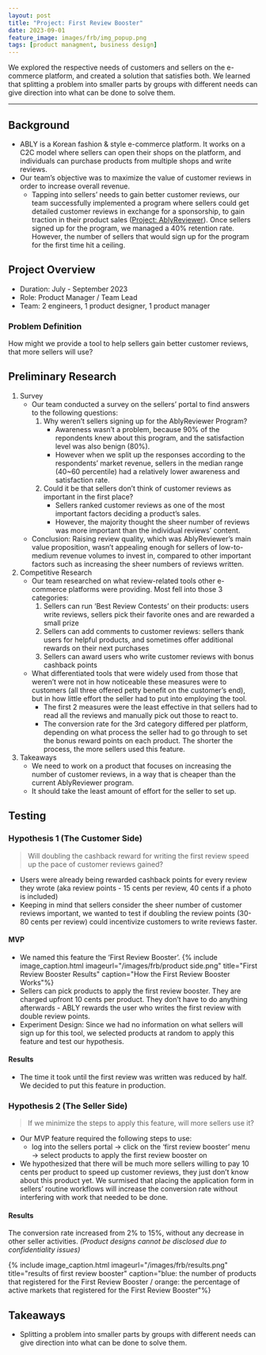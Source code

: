 ```yaml
---
layout: post
title: "Project: First Review Booster"
date: 2023-09-01
feature_image: images/frb/img_popup.png
tags: [product managment, business design]
---
```


We explored the respective needs of customers and sellers on the e-commerce platform, and created a solution that satisfies both. We learned that splitting a problem into smaller parts by groups with different needs can give direction into what can be done to solve them.

<!--more-->

***

## Background
- ABLY is a Korean fashion & style e-commerce platform. 
It works on a C2C model where sellers can open their shops on the platform, and individuals can purchase products from multiple shops and write reviews.
- Our team’s objective was to maximize the value of customer reviews in order to increase overall revenue.
    - Tapping into sellers’ needs to gain better customer reviews, our team successfully implemented a program where sellers could get detailed customer reviews in exchange for a sponsorship, to gain traction in their product sales ([Project: AblyReviewer](https://www.notion.so/Project-AblyReviewer-d3f6908919cb49b095f384e867b778e3?pvs=21)). Once sellers signed up for the program, we managed a 40% retention rate. However, the number of sellers that would sign up for the program for the first time hit a ceiling.

## Project Overview
- Duration: July - September 2023
- Role: Product Manager / Team Lead
- Team: 2 engineers, 1 product designer, 1 product manager

### Problem Definition
How might we provide a tool to help sellers gain better customer reviews, that more sellers will use?

## Preliminary Research
1. Survey
    - Our team conducted a survey on the sellers’ portal to find answers to the following questions:
        1. Why weren’t sellers signing up for the AblyReviewer Program? 
            - Awareness wasn’t a problem, because 90% of the repondents knew about this program, and the satisfaction level was also benign (80%).
            - However when we split up the responses according to the respondents’ market revenue, sellers in the median range (40~60 percentile) had a relatively lower awareness and satisfaction rate.
        2. Could it be that sellers don’t think of customer reviews as important in the first place? 
            - Sellers ranked customer reviews as one of the most important factors deciding a product’s sales.
            - However, the majority thought the sheer number of reviews was more important than the individual reviews’ content.
    - Conclusion: Raising review quality, which was AblyReviewer’s main value proposition, wasn’t appealing enough for sellers of low-to-medium revenue volumes to invest in, compared to other important factors such as increasing the sheer numbers of reviews written.
2. Competitive Research
    - Our team researched on what review-related tools other e-commerce platforms were providing. Most fell into those 3 categories:
        1. Sellers can run ‘Best Review Contests’ on their products: users write reviews, sellers pick their favorite ones and are rewarded a small prize
        2. Sellers can add comments to customer reviews: sellers thank users for helpful products, and sometimes offer additional rewards on their next purchases
        3. Sellers can award users who write customer reviews with bonus cashback points
    - What differentiated tools that were widely used from those that weren’t were not in how noticeable these measures were to customers (all three offered petty benefit on the customer’s end), but in how little effort the seller had to put into employing the tool.
        - The first 2 measures were the least effective in that sellers had to read all the reviews and manually pick out those to react to.
        - The conversion rate for the 3rd category differed per platform, depending on what process the seller had to go through to set the bonus reward points on each product. The shorter the process, the more sellers used this feature.
3. Takeaways
    - We need to work on a product that focuses on increasing the number of customer reviews, in a way that is cheaper than the current AblyReviewer program.
    - It should take the least amount of effort for the seller to set up.

## Testing

### Hypothesis 1 (The Customer Side)

> Will doubling the cashback reward for writing the first review speed up the pace of customer reviews gained?

- Users were already being rewarded cashback points for every review they wrote (aka review points - 15 cents per review, 40 cents if a photo is included)
- Keeping in mind that sellers consider the sheer number of customer reviews important, we wanted to test if doubling the review points (30-80 cents per review) could incentivize customers to write reviews faster.

#### MVP
- We named this feature the ‘First Review Booster’.
{% include image_caption.html imageurl="/images/frb/product side.png" title="First Review Booster Results" caption="How the First Review Booster Works"%}
- Sellers can pick products to apply the first review booster. They are charged upfront 10 cents per product. They don’t have to do anything afterwards - ABLY rewards the user who writes the first review with double review points.
- Experiment Design: Since we had no information on what sellers will sign up for this tool, we selected products at random to apply this feature and test our hypothesis.


#### Results
- The time it took until the first review was written was reduced by half. We decided to put this feature in production.

### Hypothesis 2 (The Seller Side)
> If we minimize the steps to apply this feature, will more sellers use it?

- Our MVP feature required the following steps to use:
    - log into the sellers portal → click on the ‘first review booster’ menu → select products to apply the first review booster on
- We hypothesized that there will be much more sellers willing to pay 10 cents per product to speed up customer reviews, they just don’t know about this product yet. We surmised that placing the application form in sellers’ routine workflows will increase the conversion rate without interfering with work that needed to be done.

#### Results
The conversion rate increased from 2% to 15%, without any decrease in other seller activities.
*(Product designs cannot be disclosed due to confidentiality issues)* 

{% include image_caption.html imageurl="/images/frb/results.png" title="results of first review booster" caption="blue: the number of products that registered for the First Review Booster / orange: the percentage of active markets that registered for the First Review Booster"%}

## Takeaways

- Splitting a problem into smaller parts by groups with different needs can give direction into what can be done to solve them.